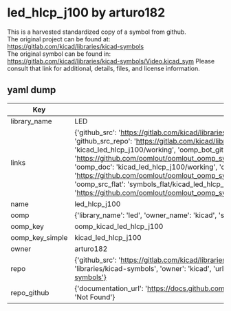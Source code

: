 # led_hlcp_j100 by arturo182  
This is a harvested standardized copy of a symbol from github.  
The original project can be found at:  
https://gitlab.com/kicad/libraries/kicad-symbols  
The original symbol can be found in:
https://gitlab.com/kicad/libraries/kicad-symbols/Video.kicad_sym
Please consult that link for additional, details, files, and license information.  
## yaml dump  
| Key | Value |  
| --- | --- |  
| library_name | LED |  
| links | {'github_src': 'https://gitlab.com/kicad/libraries/kicad-symbols/Video.kicad_sym', 'github_src_repo': 'https://gitlab.com/kicad/libraries/kicad-symbols', 'oomp_bot': 'kicad_led_hlcp_j100/working', 'oomp_bot_github': 'https://github.com/oomlout/oomlout_oomp_symbol_bot/tree/main/kicad_led_hlcp_j100/working', 'oomp_doc': 'kicad_led_hlcp_j100/working', 'oomp_doc_github': 'https://github.com/oomlout/oomlout_oomp_symbol_doc/tree/main/kicad_led_hlcp_j100/working', 'oomp_src_flat': 'symbols_flat/kicad_led_hlcp_j100/working', 'oomp_src_flat_github': 'https://github.com/oomlout/oomlout_oomp_symbol_src/tree/main/kicad_led_hlcp_j100/working'} |  
| name | led_hlcp_j100 |  
| oomp | {'library_name': 'led', 'owner_name': 'kicad', 'symbol_name': 'led_hlcp_j100'} |  
| oomp_key | oomp_kicad_led_hlcp_j100 |  
| oomp_key_simple | kicad_led_hlcp_j100 |  
| owner | arturo182 |  
| repo | {'github_src': 'https://gitlab.com/kicad/libraries/kicad-symbols/Video.kicad_sym', 'name': 'libraries/kicad-symbols', 'owner': 'kicad', 'url': 'https://gitlab.com/kicad/libraries/kicad-symbols'} |  
| repo_github | {'documentation_url': 'https://docs.github.com/rest/repos/repos#get-a-repository', 'message': 'Not Found'} |  

